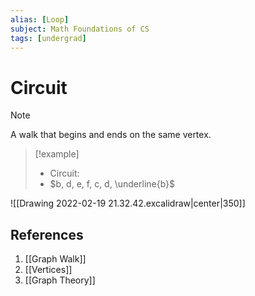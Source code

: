 ```yaml
---
alias: [Loop]
subject: Math Foundations of CS
tags: [undergrad]
---
```

# Circuit

> [!note]
> A walk that begins and ends on the same vertex.

> [!example]
> - Circuit: 
> - $b, d, e, f, c, d, \underline{b}$
> 
 ![[Drawing 2022-02-19 21.32.42.excalidraw|center|350]]

## References
1. [[Graph Walk]]
2. [[Vertices]]
3. [[Graph Theory]]